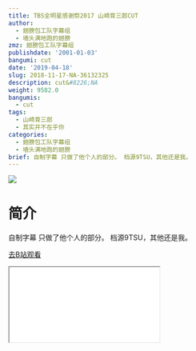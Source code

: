 ```yaml
---
title: TBS全明星感谢祭2017 山崎育三郎CUT
author:
  - 翅膀包工队字幕组
  - 墙头满地跑的翅膀
zmz: 翅膀包工队字幕组
publishdate: '2001-01-03'
bangumi: cut
date: '2019-04-18'
slug: 2018-11-17-NA-36132325
description: cut&#8226;NA
weight: 9582.0
bangumis:
  - cut
tags:
  - 山崎育三郎
  - 其实并不在乎你
categories:
  - 翅膀包工队字幕组
  - 墙头满地跑的翅膀
brief: 自制字幕 只做了他个人的部分。 档源9TSU，其他还是我。
---
```

![](https://i.imgur.com/OFsBrmZ.jpg)
# 简介  
自制字幕
只做了他个人的部分。
档源9TSU，其他还是我。  

[去B站观看](https://www.bilibili.com/video/av36132325/)
<div class ="resp-container"><iframe class="testiframe" src="//player.bilibili.com/player.html?aid=36132325"", scrolling="no", allowfullscreen="true" > </iframe></div> 
